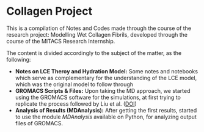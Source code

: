 # Collagen Project
This is a compilation of Notes and Codes made through the course of the research project: Modelling Wet Collagen Fibrils, developed through the course of the MITACS Research Internship.

The content is divided accordingly to the subject of the matter, as the following:
 - **Notes on LCE Theroy and Hydration Model:** Some notes and notebooks which serve as complementary for the understanding of the LCE model, which was the original model to follow through
 - **GROMACS Scripts & Files:** Upon taking the MD approach, we started using the GROMACS software for the simulations, at first trying to replicate the process followed by Liu et al. ([DOI](https://doi.org/10.1016/j.ijbiomac.2025.144728))
 - **Analysis of Results (MDAnalysis):** After getting the first results, started to use the module *MDAnalysis* available on Python, for analyzing output files of GROMACS.

